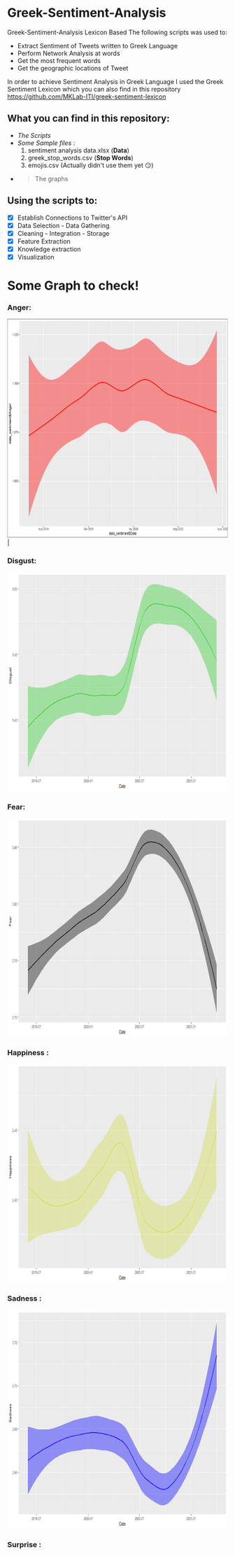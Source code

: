 # Greek-Sentiment-Analysis

Greek-Sentiment-Analysis Lexicon Based
The following scripts was used to:

 - Extract Sentiment of Tweets written to Greek Language
 - Perform Network Analysis at words
 - Get the most frequent words
 - Get the geographic locations of Tweet
 
 In order to achieve Sentiment Analysis in Greek Language I used the Greek Sentiment Lexicon which you can also find in this repository
 https://github.com/MKLab-ITI/greek-sentiment-lexicon
 
 ## What you can find in this repository:

* _The Scripts_
* _Some Sample files_ :
    1. sentiment analysis data.xlsx (**Data**)
    2. greek_stop_words.csv (**Stop Words**)
    3. emojis.csv (Actually didn't use them yet :smirk:)
* >The graphs

 ## Using the scripts to:
- [x] Establish Connections to Twitter's API
- [x] Data Selection - Data Gathering
- [x] Cleaning - Integration - Storage
- [x] Feature Extraction
- [x] Knowledge extraction
- [x] Visualization
 
# Some Graph to check!

### Anger:
<img src="https://github.com/NKryst/Greek-Sentiment-Analysis/blob/master/Files/Graphs/Anger.PNG" width="700" height="500"> |

### Disgust:

<img src="https://github.com/NKryst/Greek-Sentiment-Analysis/blob/master/Files/Graphs/Disgust.PNG" width="700" height="500">

### Fear:
<img src="https://github.com/NKryst/Greek-Sentiment-Analysis/blob/master/Files/Graphs/Fear.PNG" width="700" height="500">

### Happiness :
<img src="https://github.com/NKryst/Greek-Sentiment-Analysis/blob/master/Files/Graphs/Happiness.PNG" width="700" height="500">

### Sadness :
<img src="https://github.com/NKryst/Greek-Sentiment-Analysis/blob/master/Files/Graphs/Sadness.PNG" width="700" height="500">

### Surprise :


